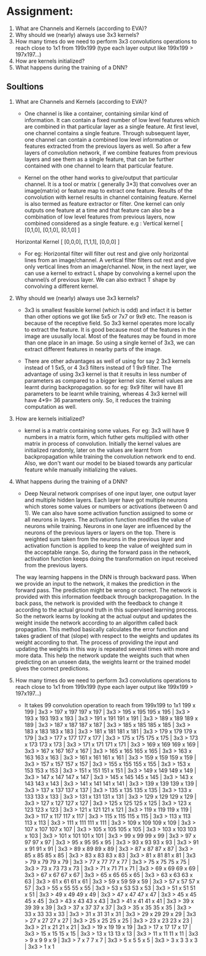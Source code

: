
# Assignment:


1. What are Channels and Kernels (according to EVA)?
2. Why should we (nearly) always use 3x3 kernels?
3. How many times do we need to perform 3x3 convolutions operations to reach close to 1x1 from 199x199 (type each layer output like 199x199 > 197x197...)
4. How are kernels initialized? 
5. What happens during the training of a DNN?

## Soultions

1. What are Channels and Kernels (according to EVA)?
    - One channel is like a container, containing similar kind of information. It can contain a fixed number of low level features which are combined in that particular layer as a single feature. At first level, one channel contains a single feature. Through subsequent layer, one channel can contain a combined low level information or features extracted from the previous layers as well. So after a few layers of convolution network, if we combine features from previous layers and see them as a single feature, that can be further contained with one channel to learn that particular feature.
    
    - Kernel on the other hand works to give/output that particular channel. It is a tool or matrix ( generally 3*3) that convolves over an image(matrix) or feature map to extract one feature. Results of the convolution with kernel results in channel containing feature. Kernel is also termed as feature extractor or filter. One kernel can only outputs one feature at a time and that feature can also be a combination of low level features from previous layers, now combined considered as a single feature.
    e.g :
    Vertical kernel
    [
        [0,1,0],
        [0,1,0],
        [0,1,0]
    ]

    Horizontal Kernel
    [
        [0,0,0],
        [1,1,1],
        [0,0,0]
    ]

    - For eg: Horizontal filter will filter out rest and give only horizontal lines from an image/channel.
    A vertical filter filters out rest and give only vertical lines from an image/channel.
    Now, in the next layer, we can use a kernel to extract L shape by convolving a kernel upon the channel/s of previous layer. We can also extract T shape by convolving a different kernel.

2. Why should we (nearly) always use 3x3 kernels?
    - 3x3 is smallest feasible kernel (which is odd) and infact it is better than other options we got like 5x5 or 7x7 or 9x9 etc. The reason is because of the receptive field. 
    So 3x3 kernel operates more locally to extract the feature. It is good because most of the features in the image are ususally local. Most of the features may be found in more than one place in an image. So using a single kernel of 3x3, we can extract different features in nearby parts of the image.

    - There are other advantages as well of using for say 2 3x3 kernels instead of 1 5x5, or 4 3x3 filters instead of 1 9x9 filter. The advantage of using 3x3 kernel is that it results in less number of parameters as compared to a bigger kernel size. Kernel values are learnt during backpropagation. so for eg: 9x9 filter will have 81 parameters to be learnt while training, whereas 4 3x3 kernel will have 4*9= 36 parameters only. So, it reduces the training computation as well.

4. How are kernels initialized? 
    - kernel is a matrix containing some values. For eg: 3x3 will have 9 numbers in a matrix form, which futher gets multiplied with other matrix in process of convolution. Initially the kernel values are initialized randomly, later on the values are learnt from backpropagation while training the convolution network end to end.
    Also, we don't want our model to be biased towards any particular feature while manually initializing the values.

5. What happens during the training of a DNN?
    - Deep Neural network comprises of one input layer, one output layer and multiple hidden layers. Each layer have got multiple neurons which stores some values or numbers or activations (between 0 and 1). We can also have some activation function assigned to some or all neurons in layers. The activation function modifies the value of neurons while training. Neurons in one layer are influenced by the neurons of the previous layers or layers on the top. There is weighted sum taken from the neurons in the previous layer and activation function is applied to keep the value of weighted sum in the acceptable range. So, during the forward pass in the network, activation function keeps doing the transformation on input received from the previous layers.

    The way learning happens in the DNN is through backward pass. When we provide an input to the network, it makes the prediction in the forward pass. The prediction might be wrong or correct. The network is provided with this information feedback through backpropagation. In the back pass, the network is provided with the feedback to change it according to the actual ground truth in this supervised learning process. So the network learns by looking at the actual output and updates the weight inside the network according to an algorithm called back propagation. This method basically calculates the error function and takes gradient of that (slope) with respect to the weights and updates its weight according to that. The process of providing the input and updating the weights in this way is repeated several times with more and more data. This help the network update the weights such that when predicting on an unseen data, the weights learnt or the trained model gives the correct predictions. 

3. How many times do we need to perform 3x3 convolutions operations to reach close to 1x1 from 199x199 (type each layer output like 199x199 > 197x197...)
    - It takes 99 convolution operation to reach from 199x199 to 1x1
        199 x 199  | 3x3 >  197 x 197
        197 x 197  | 3x3 >  195 x 195
        195 x 195  | 3x3 >  193 x 193
        193 x 193  | 3x3 >  191 x 191
        191 x 191  | 3x3 >  189 x 189
        189 x 189  | 3x3 >  187 x 187
        187 x 187  | 3x3 >  185 x 185
        185 x 185  | 3x3 >  183 x 183
        183 x 183  | 3x3 >  181 x 181
        181 x 181  | 3x3 >  179 x 179
        179 x 179  | 3x3 >  177 x 177
        177 x 177  | 3x3 >  175 x 175
        175 x 175  | 3x3 >  173 x 173
        173 x 173  | 3x3 >  171 x 171
        171 x 171  | 3x3 >  169 x 169
        169 x 169  | 3x3 >  167 x 167
        167 x 167  | 3x3 >  165 x 165
        165 x 165  | 3x3 >  163 x 163
        163 x 163  | 3x3 >  161 x 161
        161 x 161  | 3x3 >  159 x 159
        159 x 159  | 3x3 >  157 x 157
        157 x 157  | 3x3 >  155 x 155
        155 x 155  | 3x3 >  153 x 153
        153 x 153  | 3x3 >  151 x 151
        151 x 151  | 3x3 >  149 x 149
        149 x 149  | 3x3 >  147 x 147
        147 x 147  | 3x3 >  145 x 145
        145 x 145  | 3x3 >  143 x 143
        143 x 143  | 3x3 >  141 x 141
        141 x 141  | 3x3 >  139 x 139
        139 x 139  | 3x3 >  137 x 137
        137 x 137  | 3x3 >  135 x 135
        135 x 135  | 3x3 >  133 x 133
        133 x 133  | 3x3 >  131 x 131
        131 x 131  | 3x3 >  129 x 129
        129 x 129  | 3x3 >  127 x 127
        127 x 127  | 3x3 >  125 x 125
        125 x 125  | 3x3 >  123 x 123
        123 x 123  | 3x3 >  121 x 121
        121 x 121  | 3x3 >  119 x 119
        119 x 119  | 3x3 >  117 x 117
        117 x 117  | 3x3 >  115 x 115
        115 x 115  | 3x3 >  113 x 113
        113 x 113  | 3x3 >  111 x 111
        111 x 111  | 3x3 >  109 x 109
        109 x 109  | 3x3 >  107 x 107
        107 x 107  | 3x3 >  105 x 105
        105 x 105  | 3x3 >  103 x 103
        103 x 103  | 3x3 >  101 x 101
        101 x 101  | 3x3 >  99 x 99
        99 x 99  | 3x3 >  97 x 97
        97 x 97  | 3x3 >  95 x 95
        95 x 95  | 3x3 >  93 x 93
        93 x 93  | 3x3 >  91 x 91
        91 x 91  | 3x3 >  89 x 89
        89 x 89  | 3x3 >  87 x 87
        87 x 87  | 3x3 >  85 x 85
        85 x 85  | 3x3 >  83 x 83
        83 x 83  | 3x3 >  81 x 81
        81 x 81  | 3x3 >  79 x 79
        79 x 79  | 3x3 >  77 x 77
        77 x 77  | 3x3 >  75 x 75
        75 x 75  | 3x3 >  73 x 73
        73 x 73  | 3x3 >  71 x 71
        71 x 71  | 3x3 >  69 x 69
        69 x 69  | 3x3 >  67 x 67
        67 x 67  | 3x3 >  65 x 65
        65 x 65  | 3x3 >  63 x 63
        63 x 63  | 3x3 >  61 x 61
        61 x 61  | 3x3 >  59 x 59
        59 x 59  | 3x3 >  57 x 57
        57 x 57  | 3x3 >  55 x 55
        55 x 55  | 3x3 >  53 x 53
        53 x 53  | 3x3 >  51 x 51
        51 x 51  | 3x3 >  49 x 49
        49 x 49  | 3x3 >  47 x 47
        47 x 47  | 3x3 >  45 x 45
        45 x 45  | 3x3 >  43 x 43
        43 x 43  | 3x3 >  41 x 41
        41 x 41  | 3x3 >  39 x 39
        39 x 39  | 3x3 >  37 x 37
        37 x 37  | 3x3 >  35 x 35
        35 x 35  | 3x3 >  33 x 33
        33 x 33  | 3x3 >  31 x 31
        31 x 31  | 3x3 >  29 x 29
        29 x 29  | 3x3 >  27 x 27
        27 x 27  | 3x3 >  25 x 25
        25 x 25  | 3x3 >  23 x 23
        23 x 23  | 3x3 >  21 x 21
        21 x 21  | 3x3 >  19 x 19
        19 x 19  | 3x3 >  17 x 17
        17 x 17  | 3x3 >  15 x 15
        15 x 15  | 3x3 >  13 x 13
        13 x 13  | 3x3 >  11 x 11
        11 x 11  | 3x3 >  9 x 9
        9 x 9  | 3x3 >  7 x 7
        7 x 7  | 3x3 >  5 x 5
        5 x 5  | 3x3 >  3 x 3
        3 x 3  | 3x3 >  1 x 1

